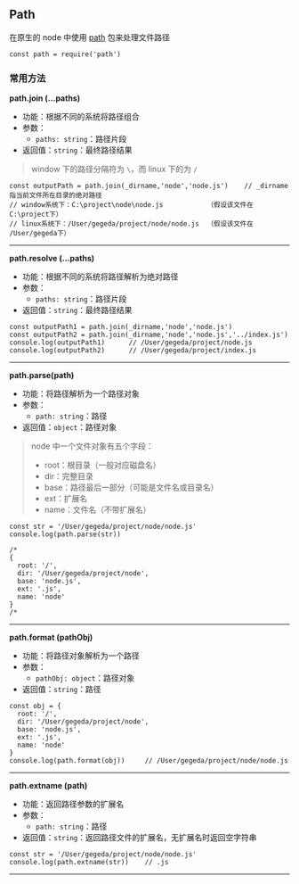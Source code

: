 ## Path

在原生的 node 中使用 [path](http://nodejs.cn/api/path.html) 包来处理文件路径

```tsx
const path = require('path')
```

### 常用方法

**path.join (...paths)**

- 功能：根据不同的系统将路径组合
- 参数：
  - `paths: string`：路径片段
- 返回值：`string`：最终路径结果

> window 下的路径分隔符为 `\`，而 linux 下的为 `/`

```tsx
const outputPath = path.join(_dirname,'node','node.js')    // _dirname指当前文件所在目录的绝对路径
// window系统下：C:\project\node\node.js           （假设该文件在 C:\project下）
// linux系统下：/User/gegeda/project/node/node.js  （假设该文件在 /User/gegeda下）
```

------

**path.resolve (...paths)**

- 功能：根据不同的系统将路径解析为绝对路径
- 参数：
  - `paths: string`：路径片段
- 返回值：`string`：最终路径结果

```tsx
const outputPath1 = path.join(_dirname,'node','node.js')
const outputPath2 = path.join(_dirname,'node','node.js','../index.js')
console.log(outputPath1)      // /User/gegeda/project/node.js
console.log(outputPath2)      // /User/gegeda/project/index.js
```

------

**path.parse(path)**

- 功能：将路径解析为一个路径对象
- 参数：
  - `path: string`：路径
- 返回值：`object`：路径对象

> node 中一个文件对象有五个字段：
>
> - root：根目录（一般对应磁盘名）
> - dir：完整目录
> - base：路径最后一部分（可能是文件名或目录名）
> - ext：扩展名
> - name：文件名（不带扩展名）

```tsx
const str = '/User/gegeda/project/node/node.js'
console.log(path.parse(str))

/*
{
  root: '/',
  dir: '/User/gegeda/project/node',
  base: 'node.js',
  ext: '.js',
  name: 'node'
}
/*
```

-----

**path.format (pathObj)**

- 功能：将路径对象解析为一个路径
- 参数：
  - `pathObj: object`：路径对象
- 返回值：`string`：路径

```tsx
const obj = {
  root: '/',
  dir: '/User/gegeda/project/node',
  base: 'node.js',
  ext: '.js',
  name: 'node'
}
console.log(path.format(obj))     // /User/gegeda/project/node/node.js
```

------

**path.extname (path)**

- 功能：返回路径参数的扩展名
- 参数：
  - `path: string`：路径
- 返回值：`string`：返回路径文件的扩展名，无扩展名时返回空字符串

```tsx
const str = '/User/gegeda/project/node/node.js'
console.log(path.extname(str))    // .js
```

-----

